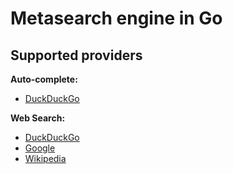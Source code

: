 # Metasearch engine in Go

## Supported providers

**Auto-complete:**

- [DuckDuckGo](https://duckduckgo.com/)

**Web Search:**

- [DuckDuckGo](https://duckduckgo.com/)
- [Google](https://google.com/)
- [Wikipedia](https://www.wikipedia.org/)